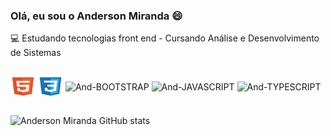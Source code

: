 ### Olá, eu sou o Anderson Miranda 😄

💻 Estudando tecnologias front end - Cursando Análise e Desenvolvimento de Sistemas

<!-- Trecho de código / Tecnologias -->
<div style="display: inline_block"><br>
  <img align="center" alt="And-HTML" height="30" width="40" src="https://raw.githubusercontent.com/devicons/devicon/master/icons/html5/html5-original.svg">
  <img align="center" alt="And-CSS" height="30" width="40" src="https://raw.githubusercontent.com/devicons/devicon/master/icons/css3/css3-original.svg">
  <img align="center" alt="And-BOOTSTRAP" height="36" width="46" src="https://cdn.jsdelivr.net/gh/devicons/devicon/icons/bootstrap/bootstrap-original.svg">
  <img align="center" alt="And-JAVASCRIPT" height="29" width="40" src="https://cdn.jsdelivr.net/gh/devicons/devicon/icons/javascript/javascript-original.svg">
  <img align="center" alt="And-TYPESCRIPT" height="30" width="40" src="https://cdn.jsdelivr.net/gh/devicons/devicon/icons/typescript/typescript-original.svg" />
  </div>

<br>

![Anderson Miranda GitHub stats](https://github-readme-stats.vercel.app/api?username=oandmiranda&show_icons=true&theme=tokyonight)
